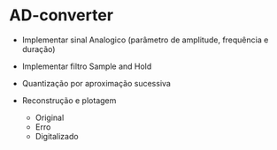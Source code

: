 # AD-converter

* Implementar sinal Analogico (parâmetro de amplitude, frequência e duração)

* Implementar filtro Sample and Hold

* Quantização por aproximação sucessiva

* Reconstrução e plotagem
  * Original
  * Erro
  * Digitalizado
